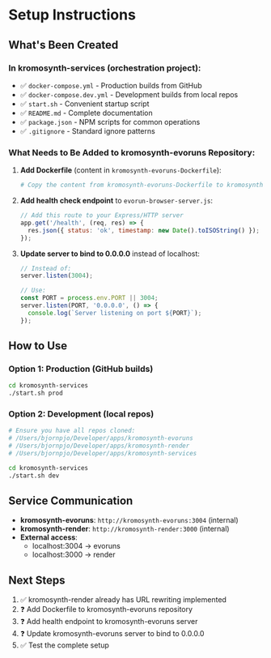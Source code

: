 # Setup Instructions

## What's Been Created

### In kromosynth-services (orchestration project):
- ✅ `docker-compose.yml` - Production builds from GitHub
- ✅ `docker-compose.dev.yml` - Development builds from local repos
- ✅ `start.sh` - Convenient startup script
- ✅ `README.md` - Complete documentation
- ✅ `package.json` - NPM scripts for common operations
- ✅ `.gitignore` - Standard ignore patterns

### What Needs to Be Added to kromosynth-evoruns Repository:

1. **Add Dockerfile** (content in `kromosynth-evoruns-Dockerfile`):
   ```bash
   # Copy the content from kromosynth-evoruns-Dockerfile to kromosynth-evoruns/Dockerfile
   ```

2. **Add health check endpoint** to `evorun-browser-server.js`:
   ```javascript
   // Add this route to your Express/HTTP server
   app.get('/health', (req, res) => {
     res.json({ status: 'ok', timestamp: new Date().toISOString() });
   });
   ```

3. **Update server to bind to 0.0.0.0** instead of localhost:
   ```javascript
   // Instead of:
   server.listen(3004);
   
   // Use:
   const PORT = process.env.PORT || 3004;
   server.listen(PORT, '0.0.0.0', () => {
     console.log(`Server listening on port ${PORT}`);
   });
   ```

## How to Use

### Option 1: Production (GitHub builds)
```bash
cd kromosynth-services
./start.sh prod
```

### Option 2: Development (local repos)
```bash
# Ensure you have all repos cloned:
# /Users/bjornpjo/Developer/apps/kromosynth-evoruns
# /Users/bjornpjo/Developer/apps/kromosynth-render
# /Users/bjornpjo/Developer/apps/kromosynth-services

cd kromosynth-services
./start.sh dev
```

## Service Communication

- **kromosynth-evoruns**: `http://kromosynth-evoruns:3004` (internal)
- **kromosynth-render**: `http://kromosynth-render:3000` (internal)
- **External access**: 
  - localhost:3004 → evoruns
  - localhost:3000 → render

## Next Steps

1. ✅ kromosynth-render already has URL rewriting implemented
2. ❓ Add Dockerfile to kromosynth-evoruns repository
3. ❓ Add health endpoint to kromosynth-evoruns server
4. ❓ Update kromosynth-evoruns server to bind to 0.0.0.0
5. ✅ Test the complete setup
